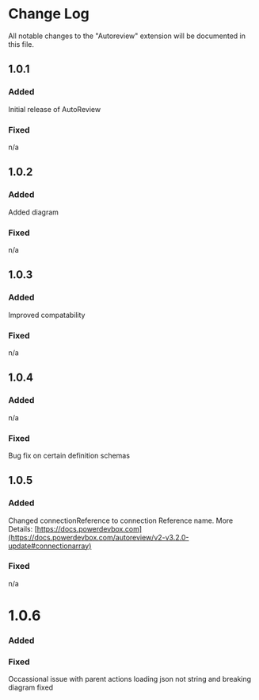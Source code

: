 # Change Log

All notable changes to the "Autoreview" extension will be documented in this file.

## 1.0.1 
### Added
Initial release of AutoReview 

### Fixed
n/a

## 1.0.2

### Added
Added diagram

### Fixed
n/a

## 1.0.3

### Added
Improved compatability

### Fixed
n/a

## 1.0.4

### Added
n/a

### Fixed
Bug fix on certain definition schemas

## 1.0.5

### Added
Changed connectionReference to connection Reference name. More Details: [https://docs.powerdevbox.com](https://docs.powerdevbox.com/autoreview/v2-v3.2.0-update#connectionarray)

### Fixed
n/a

# 1.0.6

### Added

### Fixed
Occassional issue with parent actions loading json not string and breaking diagram fixed